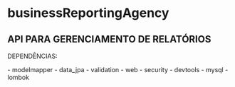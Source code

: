 # businessReportingAgency
## API PARA GERENCIAMENTO DE RELATÓRIOS

 <p> DEPENDÊNCIAS:</p>
- modelmapper
- data_jpa
- validation
- web
- security
- devtools
- mysql
- lombok




